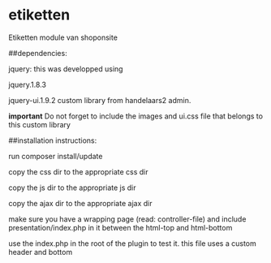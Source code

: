 etiketten
=========

Etiketten module van shoponsite

##dependencies:

jquery: this was developped using

jquery.1.8.3

jquery-ui.1.9.2 custom library from handelaars2 admin. 

__important__ Do not forget to include the images and ui.css file that belongs to this custom library

##installation instructions:

run composer install/update

copy the css dir to the appropriate css dir

copy the js dir to the appropriate js dir

copy the ajax dir to the appropriate ajax dir

make sure you have a wrapping page (read: controller-file) and include presentation/index.php in it between the html-top and html-bottom

use the index.php in the root of the plugin to test it. this file uses a custom header and bottom
